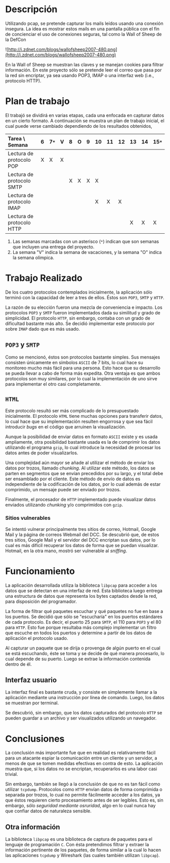 # Descripción #
Utilizando pcap, se pretende capturar los mails leídos usando una conexión insegura.
La idea es mostrar estos mails en una pantalla pública con el fin de concienciar el uso de conexiones seguras, tal como la Wall of Sheep de la DefCon

![http://i.zdnet.com/blogs/wallofsheep2007-480.png](http://i.zdnet.com/blogs/wallofsheep2007-480.png)

En la Wall of Sheep se muestran las claves y se manejan cookies para filtrar información. En este proyecto sólo se pretende leer el correo que pasa por la red sin encriptar, ya sea usando POP3, IMAP o una interfaz web (i.e., protocolo HTTP).

# Plan de trabajo #
El trabajó se dividirá en varias etapas, cada una enfocada en capturar datos en un cierto formato. A continuación se muestra un plan de trabajo inicial, el cual puede verse cambiado dependiendo de los resultados obtenidos,


| Tarea \ Semana | 6 | 7`*` | V | 8 | O | 9 | 10 | 11 | 12 | 13 | 14 | 15`*` |
|:---------------|:--|:-----|:--|:--|:--|:--|:---|:---|:---|:---|:---|:------|
| Lectura de protocolo POP | X | X | X |  |  |  |  |  |  |  |  |  |
| Lectura de protocolo SMTP |  |  |  | X | X | X | X |  |  |  |  |  |
| Lectura de protocolo IMAP |  |  |  |  |  |  | X | X | X |  |  |  |
| Lectura de protocolo HTTP |  |  |  |  |  |  |  |  |  | X | X | X |

  1. Las semanas marcadas con un asterisco (`*`) indican que son semanas que incluyen una entrega del proyecto.
  1. La semana "V" indica la semana de vacaciones, y la semana "O" indica la semana olímpica.

# Trabajo Realizado #
De los cuatro protocolos contemplados inicialmente, la aplicación sólo terminó con la capacidad de leer a tres de ellos. Éstos son `POP3`, `SMTP` y `HTTP`.

La razón de su elección fueron una mezcla de conveniencia e impacto. Los protocolos `POP3` y `SMTP` fueron implementados dada su similitud y grado de simplicidad. El protocolo `HTTP`, sin embargo, contaba con un grado de dificultad bastante más alto. Se decidió implementar este protocolo por sobre `IMAP` dado que es más usado.

## `POP3` y `SMTP` ##
Como se mencionó, éstos son protocolos bastante simples. Sus mensajes consisten únicamente en símbolos `ASCII` de 7 bits, lo cual hace su monitoreo mucho más fácil para una persona. Esto hace que su desarrollo se pueda llevar a cabo de forma más expedita. Otra ventaja es que ambos protocolos son muy similares, por lo cual la implementación de uno sirve para implementar el otro casi completamente.

## `HTML` ##
Este protocolo resultó ser más complicado de lo presupuestado inicialmente. El protocolo `HTML` tiene muchas opciones para transferir datos, lo cual hace que su implementación resulten engorrosa y que sea fácil introducir _bugs_ en el código que arruinen la visualización.

Aunque la posibilidad de enviar datos en formato `ASCII` existe y es usada ampliamente, otra posibilidad bastante usada es la de comprimir los datos utilizando el programa `gzip`, lo cual introduce la necesidad de procesar los datos antes de poder visualizarlos.

Una complejidad aún mayor se añade al utilizar el método de enviar los datos por trozos, llamado _chunking_. Al utilizar este método, los datos se parten en segmentos que se envían precedidos por su largo, y el total debe ser ensamblado por el cliente. Este método de envío de datos es independiente de la codificación de los datos, por lo cual además de estar comprimido, un mensaje puede ser enviado por trozos.

Finalmente, el procesador de `HTTP` implementado puede visualizar datos enviados utilizando _chunking_ y/o comprimidos con `gzip`.

### Sitios vulnerables ###
Se intentó vulnerar principalmente tres sitios de correo, Hotmail, Google Mail y la página de correos Webmail del DCC. Se descubrió que, de estos tres sitios, Google Mail y el servidor del DCC encriptan sus datos, por lo cual es más difícil recuperar los datos de forma que se puedan visualizar. Hotmail, en la otra mano, mostró ser vulnerable al _sniffing_.

# Funcionamiento #
La aplicación desarrollada utiliza la biblioteca `libpcap` para acceder a los datos que se detectan en una interfaz de red. Esta biblioteca luego entrega una estructura de datos que representa los bytes captados desde la red, para disposición del programador.

La forma de filtrar qué paquetes escuchar y qué paquetes no fue en base a los puertos. Se decidió que sólo se "escucharía" en los puertos estándares de cada protocolo. Es decir, el puerto 25 para `SMTP`, el 110 para `POP3` y el 80 para `HTTP`. Esto fue porque resultaba más complejo implementar un filtro que escuche en todos los puertos y determine a partir de los datos de aplicación el protocolo usado.

Al capturar un paquete que se dirija o provenga de algún puerto en el cual se está escuchando, éste se toma y se decide de qué manera procesarlo, lo cual depende de su puerto. Luego se extrae la información contenida dentro de él.

## Interfaz usuario ##
La interfaz final es bastante cruda, y consiste en simplemente llamar a la aplicación mediante una instrucción por línea de comando. Luego, los datos se muestran por terminal.

Se descubrió, sin embargo, que los datos capturados del protocolo `HTTP` se pueden guardar a un archivo y ser visualizados utilizando un navegador.

# Conclusiones #
La conclusión más importante fue que en realidad es relativamente fácil para un atacante espiar la comunicación entre un cliente y un servidor, a menos de que se tomen medidas efectivas en contra de esto. La aplicación muestra que, si los datos no se encriptan, recuperarlos es una labor casi trivial.

Sin embargo, también se llegó a la conclusión de que no es tan fácil como utilizar `tcpdump`. Protocolos como `HTTP` envían datos de forma comprimida o separada por trozos, lo cual no permite fácilmente acceder a los datos, ya que éstos requieren cierto procesamiento antes de ser legibles. Esto es, sin embargo, sólo _seguridad mediante osruridad_, algo en lo cual nunca hay que confiar datos de naturaleza sensible.

## Otra información ##
La biblioteca `libpcap` es una biblioteca de captura de paquetes para el lenguaje de programación `C`. Con ésta pretendimos filtrar y extraer la información pertinente de los paquetes, de forma similar a la cual lo hacen las aplicaciones `tcpdump` y Wireshark (las cuales también utilizan `libpcap`).